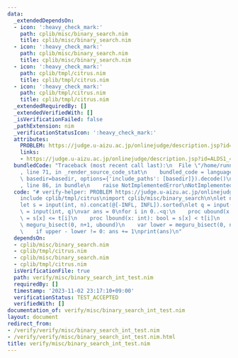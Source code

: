 ```yaml
---
data:
  _extendedDependsOn:
  - icon: ':heavy_check_mark:'
    path: cplib/misc/binary_search.nim
    title: cplib/misc/binary_search.nim
  - icon: ':heavy_check_mark:'
    path: cplib/misc/binary_search.nim
    title: cplib/misc/binary_search.nim
  - icon: ':heavy_check_mark:'
    path: cplib/tmpl/citrus.nim
    title: cplib/tmpl/citrus.nim
  - icon: ':heavy_check_mark:'
    path: cplib/tmpl/citrus.nim
    title: cplib/tmpl/citrus.nim
  _extendedRequiredBy: []
  _extendedVerifiedWith: []
  _isVerificationFailed: false
  _pathExtension: nim
  _verificationStatusIcon: ':heavy_check_mark:'
  attributes:
    PROBLEM: https://judge.u-aizu.ac.jp/onlinejudge/description.jsp?id=ALDS1_4_B
    links:
    - https://judge.u-aizu.ac.jp/onlinejudge/description.jsp?id=ALDS1_4_B
  bundledCode: "Traceback (most recent call last):\n  File \"/home/runner/.local/lib/python3.10/site-packages/onlinejudge_verify/documentation/build.py\"\
    , line 71, in _render_source_code_stat\n    bundled_code = language.bundle(stat.path,\
    \ basedir=basedir, options={'include_paths': [basedir]}).decode()\n  File \"/home/runner/.local/lib/python3.10/site-packages/onlinejudge_verify/languages/nim.py\"\
    , line 86, in bundle\n    raise NotImplementedError\nNotImplementedError\n"
  code: "# verify-helper: PROBLEM https://judge.u-aizu.ac.jp/onlinejudge/description.jsp?id=ALDS1_4_B\n\
    include cplib/tmpl/citrus\nimport cplib/misc/binary_search\n\nlet n = input(int)\n\
    let s = input(int, n).concat(@[-INFL, INFL]).sorted\nlet q = input(int)\nlet t\
    \ = input(int, q)\nvar ans = 0\nfor i in 0..<q:\n    proc ubound(x: int): bool\
    \ = s[x] <= t[i]\n    proc lbound(x: int): bool = s[x] < t[i]\n    var upper =\
    \ meguru_bisect(0, n+1, ubound)\n    var lower = meguru_bisect(0, n+1, lbound)\n\
    \    if upper - lower != 0: ans += 1\nprint(ans)\n"
  dependsOn:
  - cplib/misc/binary_search.nim
  - cplib/tmpl/citrus.nim
  - cplib/misc/binary_search.nim
  - cplib/tmpl/citrus.nim
  isVerificationFile: true
  path: verify/misc/binary_search_int_test.nim
  requiredBy: []
  timestamp: '2023-11-02 23:17:10+09:00'
  verificationStatus: TEST_ACCEPTED
  verifiedWith: []
documentation_of: verify/misc/binary_search_int_test.nim
layout: document
redirect_from:
- /verify/verify/misc/binary_search_int_test.nim
- /verify/verify/misc/binary_search_int_test.nim.html
title: verify/misc/binary_search_int_test.nim
---
```

